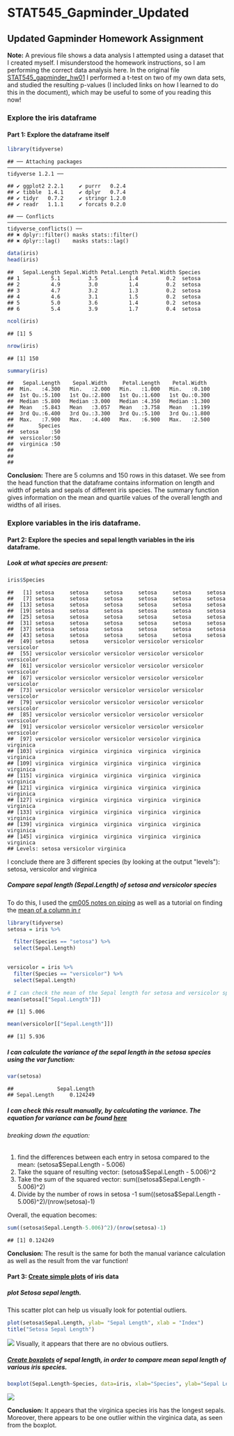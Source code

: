 STAT545\_Gapminder\_Updated
================

Updated Gapminder Homework Assignment
-------------------------------------

**Note:** A previous file shows a data analysis I attempted using a dataset that I created myself. I misunderstood the homework instructions, so I am performing the correct data analysis here. In the original file [STAT545\_gapminder\_hw01](https://github.com/STAT545-UBC-students/hw01-JasmineLib/blob/master/STAT545_Gapminder_hw01.md) I performed a t-test on two of my own data sets, and studied the resulting p-values (I included links on how I learned to do this in the document), which may be useful to some of you reading this now!

### Explore the iris dataframe

#### Part 1: Explore the dataframe itself

``` r
library(tidyverse)
```

    ## ── Attaching packages ───────────────────────────────────────────────────────────────────────────────────────────────────────── tidyverse 1.2.1 ──

    ## ✔ ggplot2 2.2.1     ✔ purrr   0.2.4
    ## ✔ tibble  1.4.1     ✔ dplyr   0.7.4
    ## ✔ tidyr   0.7.2     ✔ stringr 1.2.0
    ## ✔ readr   1.1.1     ✔ forcats 0.2.0

    ## ── Conflicts ──────────────────────────────────────────────────────────────────────────────────────────────────────────── tidyverse_conflicts() ──
    ## ✖ dplyr::filter() masks stats::filter()
    ## ✖ dplyr::lag()    masks stats::lag()

``` r
data(iris)
head(iris)
```

    ##   Sepal.Length Sepal.Width Petal.Length Petal.Width Species
    ## 1          5.1         3.5          1.4         0.2  setosa
    ## 2          4.9         3.0          1.4         0.2  setosa
    ## 3          4.7         3.2          1.3         0.2  setosa
    ## 4          4.6         3.1          1.5         0.2  setosa
    ## 5          5.0         3.6          1.4         0.2  setosa
    ## 6          5.4         3.9          1.7         0.4  setosa

``` r
ncol(iris)
```

    ## [1] 5

``` r
nrow(iris)
```

    ## [1] 150

``` r
summary(iris)
```

    ##   Sepal.Length    Sepal.Width     Petal.Length    Petal.Width   
    ##  Min.   :4.300   Min.   :2.000   Min.   :1.000   Min.   :0.100  
    ##  1st Qu.:5.100   1st Qu.:2.800   1st Qu.:1.600   1st Qu.:0.300  
    ##  Median :5.800   Median :3.000   Median :4.350   Median :1.300  
    ##  Mean   :5.843   Mean   :3.057   Mean   :3.758   Mean   :1.199  
    ##  3rd Qu.:6.400   3rd Qu.:3.300   3rd Qu.:5.100   3rd Qu.:1.800  
    ##  Max.   :7.900   Max.   :4.400   Max.   :6.900   Max.   :2.500  
    ##        Species  
    ##  setosa    :50  
    ##  versicolor:50  
    ##  virginica :50  
    ##                 
    ##                 
    ## 

**Conclusion:** There are 5 columns and 150 rows in this dataset. We see from the head function that the dataframe contains information on length and width of petals and sepals of different iris species. The summary function gives information on the mean and quartile values of the overall length and widths of all irises.

### Explore variables in the iris dataframe.

#### Part 2: Explore the species and sepal length variables in the iris dataframe.

##### Look at what species are present:

``` r
iris$Species
```

    ##   [1] setosa     setosa     setosa     setosa     setosa     setosa    
    ##   [7] setosa     setosa     setosa     setosa     setosa     setosa    
    ##  [13] setosa     setosa     setosa     setosa     setosa     setosa    
    ##  [19] setosa     setosa     setosa     setosa     setosa     setosa    
    ##  [25] setosa     setosa     setosa     setosa     setosa     setosa    
    ##  [31] setosa     setosa     setosa     setosa     setosa     setosa    
    ##  [37] setosa     setosa     setosa     setosa     setosa     setosa    
    ##  [43] setosa     setosa     setosa     setosa     setosa     setosa    
    ##  [49] setosa     setosa     versicolor versicolor versicolor versicolor
    ##  [55] versicolor versicolor versicolor versicolor versicolor versicolor
    ##  [61] versicolor versicolor versicolor versicolor versicolor versicolor
    ##  [67] versicolor versicolor versicolor versicolor versicolor versicolor
    ##  [73] versicolor versicolor versicolor versicolor versicolor versicolor
    ##  [79] versicolor versicolor versicolor versicolor versicolor versicolor
    ##  [85] versicolor versicolor versicolor versicolor versicolor versicolor
    ##  [91] versicolor versicolor versicolor versicolor versicolor versicolor
    ##  [97] versicolor versicolor versicolor versicolor virginica  virginica 
    ## [103] virginica  virginica  virginica  virginica  virginica  virginica 
    ## [109] virginica  virginica  virginica  virginica  virginica  virginica 
    ## [115] virginica  virginica  virginica  virginica  virginica  virginica 
    ## [121] virginica  virginica  virginica  virginica  virginica  virginica 
    ## [127] virginica  virginica  virginica  virginica  virginica  virginica 
    ## [133] virginica  virginica  virginica  virginica  virginica  virginica 
    ## [139] virginica  virginica  virginica  virginica  virginica  virginica 
    ## [145] virginica  virginica  virginica  virginica  virginica  virginica 
    ## Levels: setosa versicolor virginica

I conclude there are 3 different species (by looking at the output "levels"): setosa, versicolor and virginica

##### Compare sepal length (Sepal.Length) of setosa and versicolor species

To do this, I used the [cm005 notes on piping](http://stat545.com/Classroom/notes/cm005.nb.html) as well as a tutorial on finding the [mean of a column in r](https://stackoverflow.com/questions/23163863/mean-of-a-column-in-a-data-frame-given-the-columns-name)

``` r
library(tidyverse)
setosa = iris %>% 

  filter(Species == "setosa") %>% 
  select(Sepal.Length)
  

versicolor = iris %>% 
  filter(Species == "versicolor") %>% 
  select(Sepal.Length)

# I can check the mean of the Sepal length for setosa and versicolor species using the mean function:
mean(setosa[["Sepal.Length"]])
```

    ## [1] 5.006

``` r
mean(versicolor[["Sepal.Length"]])
```

    ## [1] 5.936

##### I can calculate the variance of the sepal length in the setosa species using the var function:

``` r
var(setosa)
```

    ##              Sepal.Length
    ## Sepal.Length     0.124249

##### I can check this result manually, by calculating the variance. The equation for variance can be found [here](http://www.r-tutor.com/elementary-statistics/numerical-measures/variance)

###### breaking down the equation:

1.  find the differences between each entry in setosa compared to the mean: (setosa$Sepal.Length - 5.006)
2.  Take the square of resulting vector: (setosa$Sepal.Length - 5.006)^2
3.  Take the sum of the squared vector: sum((setosa$Sepal.Length - 5.006)^2)
4.  Divide by the number of rows in setosa -1 sum((setosa$Sepal.Length - 5.006)^2)/(nrow(setosa)-1)

Overall, the equation becomes:

``` r
sum((setosa$Sepal.Length-5.006)^2)/(nrow(setosa)-1)
```

    ## [1] 0.124249

**Conclusion:** The result is the same for both the manual variance calculation as well as the result from the var function!

#### Part 3: [Create simple plots](https://www.harding.edu/fmccown/r/) of iris data

##### plot Setosa sepal length.

This scatter plot can help us visually look for potential outliers.

``` r
plot(setosa$Sepal.Length, ylab= "Sepal Length", xlab = "Index")
title("Setosa Sepal Length")
```

![](STAT545_Gapminder_Updated_files/figure-markdown_github/unnamed-chunk-6-1.png) Visually, it appears that there are no obvious outliers.

##### [Create boxplots](https://www.statmethods.net/graphs/boxplot.html) of sepal length, in order to compare mean sepal length of various iris species.

``` r
boxplot(Sepal.Length~Species, data=iris, xlab="Species", ylab="Sepal Length")
```

![](STAT545_Gapminder_Updated_files/figure-markdown_github/unnamed-chunk-7-1.png)

**Conclusion:** It appears that the virginica species iris has the longest sepals. Moreover, there appears to be one outlier within the virginica data, as seen from the boxplot.
